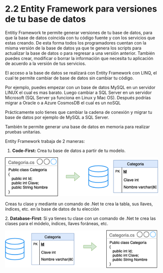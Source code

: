 # 2.2 Entity Framework para versiones de tu base de datos

Entitiy Framework  te permite generar versiones de tu base de datos, para que la base de datos coincida con tu código fuente y con los servicios que estas creando. De esta forma todos los programadores cuentan con la misma versión de la base de datos ya que te genera los scripts para actualizar la base de datos o para regresar a una versión anterior. También puedes crear, modificar o borrar la información que necesita tu aplicación de acuerdo a la versión de tus servicios.

El acceso a la base de datos se realizará con Entity Framework con LINQ, el cual te permite cambiar de base de datos sin cambiar tu código.&#x20;

Por ejemplo, puedes empezar con un base de datos MySQL en un servidor LINUX el cual es mas barato. Luego cambiar a SQL Server en un servidor Microsoft (SQL Server ya funciona en Linux y Mac OS). Después podrías migrar a Oracle o a Azure CosmosDB el cual es un noSQL

Prácticamente solo tienes que cambiar la cadena de conexión y migrar tu base de datos por ejemplo de MySQL a SQL Server.&#x20;

También te permite generar una base de datos en memoria para realizar pruebas unitarias.

Entity Framework trabaja de 2 maneras:

1. **Code-First:** Crea tu base de datos a partir de tu modelo.&#x20;

![](<../.gitbook/assets/image (218).png>)

Creas tu clase y mediante un comando de .Net te crea la tabla, sus llaves, índices, etc. en la base de datos de tu elección

2\. **Database-First**: Si ya tienes tu clase con un comando de .Net te crea las clases para el módelo, índices, llaves foráneas, etc.

![](<../.gitbook/assets/image (219).png>)





